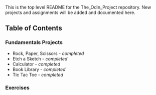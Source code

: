 This is the top level README for the The_Odin_Project repository. New projects and assignments will be added and documented here.

## Table of Contents
### Fundamentals Projects
- Rock, Paper, Scissors - *completed*
- Etch a Sketch - *completed*
- Calculator - *completed*
- Book Library - *completed*
- Tic Tac Toe - *completed*

### Exercises

